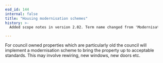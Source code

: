 ```yaml
---
esd_id: 144
internal: false
title: "Housing modernisation schemes"
history: >-
  Added scope notes in version 2.02. Term name changed from 'Modernisation schemes' to 'Housing - council - modernisation schemes' in version 3.00. Name changed to 'Housing modernisation schemes' in version 4.00.

---
```


For council owned properties which are particularly old the council will implement a modernisation scheme to bring the property up to acceptable standards.  This may involve rewiring, new windows, new doors etc.

